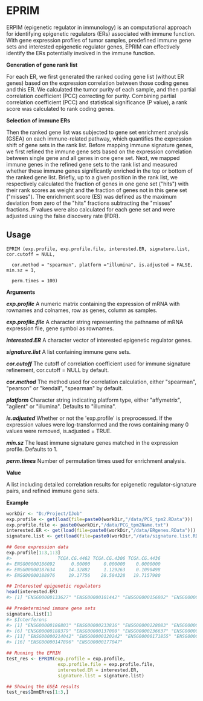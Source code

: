 # EPRIM
ERPIM (epigenetic regulator in immunology) is an computational approach for identifying epigenetic regulators (ERs) associated with immune
function. With gene expression profiles of tumor samples, predefined immune gene sets and interested epigenetic regulator genes, EPRIM
can effectively identify the ERs potentially involved in the immune function.

**Generation of gene rank list**

For each ER, we first generated the ranked coding gene list (without ER genes) based on the expression correlation between those coding genes 
and this ER. We calculated the tumor purity of each sample, and then partial correlation coefficient (PCC) correcting for purity. Combining 
partial correlation coefficient (PCC) and statistical significance (P value), a rank score was calculated to rank coding genes.

**Selection of immune ERs**

Then the ranked gene list was subjected to gene set enrichment analysis (GSEA) on each immune-related pathway, which quantifies the expression 
shift of gene sets in the rank list. Before mapping immune signature genes, we first refined the immune gene sets based on the expression correlation
between single gene and all genes in one gene set. Next, we mapped immune genes in the refined gene sets to the rank list and measured whether these
immune genes significantly enriched in the top or bottom of the ranked gene list. Briefly, up to a given position in the rank list, we respectively
calculated the fraction of genes in one gene set ("hits") with their rank scores as weight and the fraction of genes not in this gene set ("misses").
The enrichment score (ES) was defined as the maximum deviation from zero of  the "hits" fractions subtracting the "misses" fractions. P values were
also calculated for each gene set and were adjusted using the false discovery rate (FDR).

## Usage

    EPRIM (exp.profile, exp.profile.file, interested.ER, signature.list, cor.cutoff = NULL, 

      cor.method = "spearman", platform ="illumina", is.adjusted = FALSE, min.sz = 1, 
       
      perm.times = 100)

**Arguments**

***exp.profile*** A numeric matrix containing the expression of mRNA with
rownames and colnames, row as genes, column as samples.

***exp.profile.file*** A character string representing the pathname of mRNA expression 
file, gene symbol as rownames.

***interested.ER*** A character vector of interested epigenetic regulator genes. 

***signature.list*** A list containing immune gene sets. 

***cor.cutoff*** The cutoff of correlation coefficient used for immune signature
refinement, cor.cutoff = NULL by default. 

***cor.method*** The method used for correlation calculation, either "spearman", "pearson"
or "kendall", "spearman" by default. 

***platform*** Character string indicating platform type, either "affymetrix", "agilent"
or "illumina". Defaults to "illumina".  

***is.adjusted*** Whether or not the 'exp.profile' is preprocessed. If the expression values
were log-transformed and the rows containing many 0 values were removed, is.adjusted = TRUE.

***min.sz*** The least immune signature genes matched in the expression profile. Defaults to 
1. 

***perm.times*** Number of permutation times used for enrichment analysis. 

**Value**

A list including detailed correlation results for epigenetic regulator-signature pairs, and refined 
immune gene sets.

**Example**

``` r
workDir <- "D:/Project/IJob"
exp.profile <- get(load(file=paste0(workDir,"/data/PCG_tpm2.RData")))
exp.profile.file <- paste0(workDir,"/data/PCG_tpm2Name.txt")
interested.ER <- get(load(file=paste0(workDir,"/data/ERgenes.RData"))) 
signature.list <- get(load(file=paste0(workDir,"/data/signature.list.RData"))) 

## Gene expression data
exp.profile[1:3,1:3]
#>                 TCGA.CG.4462 TCGA.CG.4306 TCGA.CG.4436
#> ENSG00000186092      0.00000     0.000000    0.0000000
#> ENSG00000187634     14.32882     1.129263    0.1090498
#> ENSG00000188976     19.17756    28.584328   19.7157980

## Interested epigenetic regulators
head(interested.ER)
#> [1] "ENSG00000133627" "ENSG00000101442" "ENSG00000156802" "ENSG00000140320" "ENSG00000174744" "ENSG00000094804"

## Predetermined immune gene sets
signature.list[1]
#> $Interferons
#> [1] "ENSG00000186803" "ENSG00000233816" "ENSG00000228083" "ENSG00000147885" "ENSG00000234829"
#> [6] "ENSG00000188379" "ENSG00000137080" "ENSG00000236637" "ENSG00000147873" "ENSG00000120235"
#> [11] "ENSG00000214042" "ENSG00000120242" "ENSG00000171855" "ENSG00000184995" "ENSG00000111537"
#> [16] "ENSG00000147896" "ENSG00000177047"

## Running the EPRIM 
test_res <- EPRIM(exp.profile = exp.profile, 
                   exp.profile.file = exp.profile.file,
                   interested.ER = interested.ER,  
                   signature.list = signature.list)

## Showing the GSEA results
test_res$ImmERres[1:3,] 
```



